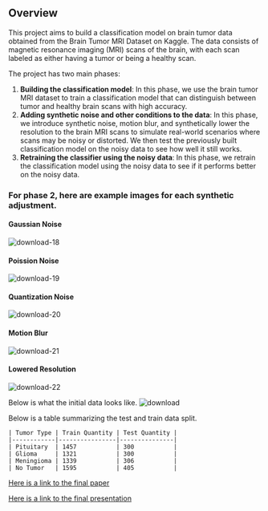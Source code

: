 
## Overview
This project aims to build a classification model on brain tumor data obtained from the Brain Tumor MRI Dataset on Kaggle. The data consists of magnetic resonance imaging (MRI) scans of the brain, with each scan labeled as either having a tumor or being a healthy scan.

The project has two main phases:

1. **Building the classification model**: In this phase, we use the brain tumor MRI dataset to train a classification model that can distinguish between tumor and healthy brain scans with high accuracy.
2. **Adding synthetic noise and other conditions to the data**: In this phase, we introduce synthetic noise, motion blur, and synthetically lower the resolution to the brain MRI scans to simulate real-world scenarios where scans may be noisy or distorted. We then test the previously built classification model on the noisy data to see how well it still works.
3. **Retraining the classifier using the noisy data**: In this phase, we retrain the classification model using the noisy data to see if it performs better on the noisy data.

### For phase 2, here are example images for each synthetic adjustment. 

#### Gaussian Noise

![download-18](https://user-images.githubusercontent.com/110945807/236569872-0dbaf2b0-0559-488c-a1cb-d05362461ad1.png)


#### Poission Noise

![download-19](https://user-images.githubusercontent.com/110945807/236569915-2231b5c8-32d0-4994-9d45-962bd6118968.png)


#### Quantization Noise

![download-20](https://user-images.githubusercontent.com/110945807/236569950-41576988-7622-46f3-9643-839a12c67a05.png)


#### Motion Blur


![download-21](https://user-images.githubusercontent.com/110945807/236569982-fc37dbd7-eb07-472b-a325-fab26b8cbff8.png)



#### Lowered Resolution 

![download-22](https://user-images.githubusercontent.com/110945807/236570018-c9b15a4c-0d21-42d6-bbac-2bbd5ab25d1a.png)




Below is what the initial data looks like. 
![download](https://user-images.githubusercontent.com/110945807/236569126-af423a77-7073-4dac-88e6-4db310ca36fa.png)

Below is a table summarizing the test and train data split. 

```
| Tumor Type | Train Quantity | Test Quantity |
|------------|----------------|---------------|
| Pituitary  | 1457           | 300           |
| Glioma     | 1321           | 300           |
| Meningioma | 1339           | 306           |
| No Tumor   | 1595           | 405           |
```

[Here is a link to the final paper](https://github.com/srt3264/Brain-Tumor-MRI-Classification/blob/main/Final_Paper.pdf)


[Here is a link to the final presentation](https://github.com/srt3264/Brain-Tumor-MRI-Classification/blob/main/ML%20imaging%20powerpoint.pdf)
